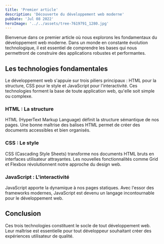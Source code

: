 ```yaml
---
title: 'Premier article'
description: 'Découverte du développement web moderne'
pubDate: 'Jul 08 2022'
heroImage: '../../assets/tree-7619791_1280.jpg'
---
```


Bienvenue dans ce premier article où nous explorons les fondamentaux du développement web moderne. Dans un monde en constante évolution technologique, il est essentiel de comprendre les bases qui nous permettront de construire des applications robustes et performantes.

## Les technologies fondamentales

Le développement web s'appuie sur trois piliers principaux : HTML pour la structure, CSS pour le style et JavaScript pour l'interactivité. Ces technologies forment la base de toute application web, qu'elle soit simple ou complexe.

### HTML : La structure

HTML (HyperText Markup Language) définit la structure sémantique de nos pages. Une bonne maîtrise des balises HTML permet de créer des documents accessibles et bien organisés.

### CSS : Le style

CSS (Cascading Style Sheets) transforme nos documents HTML bruts en interfaces utilisateur attrayantes. Les nouvelles fonctionnalités comme Grid et Flexbox révolutionnent notre approche du design web.

### JavaScript : L'interactivité

JavaScript apporte la dynamique à nos pages statiques. Avec l'essor des frameworks modernes, JavaScript est devenu un langage incontournable pour le développement web.

## Conclusion

Ces trois technologies constituent le socle de tout développement web. Leur maîtrise est essentielle pour tout développeur souhaitant créer des expériences utilisateur de qualité.
